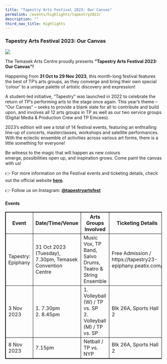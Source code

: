 ```yaml
---
title: "Tapestry Arts Festival 2023: Our Canvas"
permalink: /events/highlights/tapestry2023/
description: ""
third_nav_title: Highlights
---
```

### **Tapestry Arts Festival 2023: Our Canvas**

![](/images/homepage-images/1(main).png)

The Temasek Arts Centre proudly presents **“Tapestry Arts Festival 2023: Our Canvas”!** 

Happening from **31 Oct to 29 Nov 2023**, this month-long festival features the best of TP’s arts groups, as they converge and bring their own special ‘colour’ to a unique palette of artistic discovery and expression! 

A student-led initiative, “Tapestry” was launched in 2022 to celebrate the return of TP’s performing arts to the stage once again. This year’s theme – “Our Canvas” – seeks to provide a blank slate for all to contribute and build upon, and involves all 12 arts groups in TP as well as our two service groups (Digital Media &amp; Production Crew and TP Emcees). 

2023’s edition will see a total of 14 festival events, featuring an enthralling line-up of concerts, masterclasses, workshops and satellite performances. With the eclectic ensemble of activities across various art forms, there is a little something for everyone! 

Be witness to the magic that will happen as new colours emerge,&nbsp;possibilities open up, and inspiration grows.&nbsp;Come paint the canvas with us! 

👉 For more information on the Festival events and ticketing details, check out the official website [**here**](https://tapestryartsfestiv.wixsite.com/tapestry).

👉 Follow us on Instagram: [**@tapestryartsfest**](https://www.instagram.com/tapestryartsfest/)

#### **Events**

<style>
table, th, td {
  border:1px solid black;
}
</style>

<table style="width:100%">
  <tbody><tr>
    <th>Event</th>
    <th>Date/Time/Venue</th>
		   <th>Arts Groups Involved</th>
		<th>Ticketing Details</th>
  </tr>
  <tr>
    <td>Tapestry: Epiphany</td>
    <td>31 Oct 2023 (Tuesday), 7.30pm, Temasek Convention Centre</td>
		<td>Music Vox, TP Band, Salvo Drums, Teatro &amp; String Ensemble</td>
		<td>Free Admission / <a>https://tapestry23-epiphany.peatix.com/</a></td><td>
  </td></tr>
		<tr>
    <td>3 Nov 2023</td>
    <td>1. 7.30pm<br>2. 8.45pm</td>
			<td>1. Volleyball (W) / TP vs. SP<br>2. Volleyball (M) / TP vs. SP</td>
			<td>Blk 26A, Sports Hall 2</td><td>
  </td></tr>
  <tr>
		<td>8 Nov 2023</td>
    <td>7.15pm</td>
		<td>Netball / TP vs. NYP</td>
		<td>Blk 26A, Sports Hall 2</td><td>
</td></tr></tbody></table>